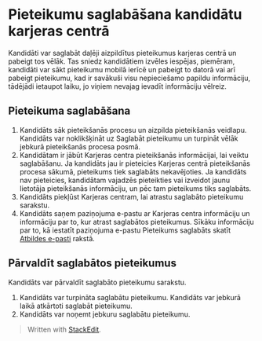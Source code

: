 # Pieteikumu saglabāšana kandidātu karjeras centrā

Kandidāti var saglabāt daļēji aizpildītus pieteikumus karjeras centrā un pabeigt tos vēlāk. Tas sniedz kandidātiem izvēles iespējas, piemēram, kandidāti var sākt pieteikumu mobilā ierīcē un pabeigt to datorā vai arī pabeigt pieteikumu, kad ir savākuši visu nepieciešamo papildu informāciju, tādējādi ietaupot laiku, jo viņiem nevajag ievadīt informāciju vēlreiz.

## Pieteikuma saglabāšana

1.  Kandidāts sāk pieteikšanās procesu un aizpilda pieteikšanās veidlapu. Kandidāts var noklikšķināt uz  Saglabāt pieteikumu  un turpināt vēlāk jebkurā pieteikšanās procesa posmā.
2.  Kandidātam ir jābūt Karjeras centra pieteikšanās informācijai, lai veiktu saglabāšanu. Ja kandidāts jau ir pieteicies Karjeras centrā pieteikšanās procesa sākumā, pieteikums tiek saglabāts nekavējoties. Ja kandidāts nav pieteicies, kandidātam vajadzēs pieteikties vai izveidot jaunu lietotāja pieteikšanās informāciju, un pēc tam pieteikums tiks saglabāts.
3.  Kandidāts piekļūst Karjeras centram, lai atrastu saglabāto pieteikumu sarakstu.
4.  Kandidāts saņem paziņojuma e-pastu ar Karjeras centra informāciju un informāciju par to, kur atrast saglabātos pieteikumus. Sīkāku informāciju par to, kā iestatīt paziņojuma e-pastu Pieteikums saglabāts skatīt  [Atbildes e-pasti](response_emails.htm)  rakstā.

## Pārvaldīt saglabātos pieteikumus

Kandidāts var pārvaldīt saglabāto pieteikumu sarakstu.

1.  Kandidāts var turpināta saglabātu pieteikumu. Kandidāts var jebkurā laikā atkārtoti saglabāt pieteikumu.
2.  Kandidāts var noņemt jebkuru saglabātu pieteikumu.


> Written with [StackEdit](https://stackedit.io/).
<!--stackedit_data:
eyJoaXN0b3J5IjpbNDc2NDAxNjg4XX0=
-->